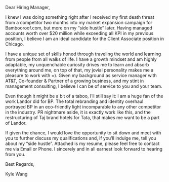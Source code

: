 Dear Hiring Manager,

I knew I was doing something right after I received my first death threat from a competitor two months into my market expansion campaign for Bambooroof.com, but more on my “side hustle” later.  Having managed accounts worth over $20 million while exceeding all KPI in my previous position, I believe I am an ideal candidate for the Client Associate position in Chicago.  

I have a unique set of skills honed through traveling the world and learning from people from all walks of life. I have a growth mindset and am highly adaptable, my unquenchable curiosity drives me to learn and absorb everything around me, on top of that, my jovial personality makes me a pleasure to work with =). Given my background as service manager with AT&T, Co-founder & Partner of a growing business, and my stint in management consulting, I believe I can be of service to you and your team.  

Even though it might be a bit of a taboo, I’ll still say it: I am a huge fan of the work Landor did for BP. The total rebranding and identity overhaul portrayed BP in an eco-friendly light incomparable to any other competitor in the industry. PR nightmare aside, it is exactly work like this, and the restructuring of Taj brand hotels for Tata, that makes me want to be a part of Landor.  

If given the chance, I would love the opportunity to sit down and meet with you to further discuss my qualifications and, if you’ll indulge me, tell you about my “side hustle”. Attached is my resume, please feel free to contact me via Email or Phone.  I sincerely and in all earnest look forward to hearing from you.  

Best Regards,  

Kyle Wang  
